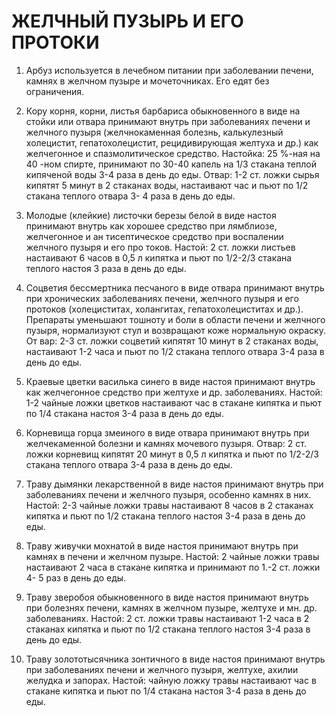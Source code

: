 # ЖЕЛЧНЫЙ ПУЗЫРЬ И ЕГО ПРОТОКИ

1. Арбуз используется в лечебном питании при заболевании печени, камнях
в желчном пузыре и мочеточниках. Его едят без ограничения.  
  
2. Кору корня, корни, листья барбариса обыкновенного в виде на стойки
или отвара принимают внутрь при заболеваниях печени и желчного пузыря
(желчнокаменная болезнь, калькулезный холецистит, гепатохолецистит,
рецидивирующая желтуха и др.) как желчегонное и спазмолитическое
средство. Настойка: 25 %-ная на 40 -ном спирте, принимают по 30-40
капель на 1/3 стакана теплой кипяченой воды 3-4 раза в день до еды.
Отвар: 1-2 ст. ложки сырья кипятят 5 минут в 2 стаканах воды, настаивают
час и пьют по 1/2 стакана теплого отвара 3- 4 раза в день до еды.  
  
3. Молодые (клейкие) листочки березы белой в виде настоя принимают
внутрь как хорошее средство при лямблиозе, желчегонное и ан
тисептическое средство при воспалении желчного пузыря и его про токов.
Настой: 2 ст. ложки листьев настаивают 6 часов в 0,5 л кипятка и пьют по
1/2-2/3 стакана теплого настоя 3 раза в день до еды.  
  
4. Соцветия бессмертника песчаного в виде отвара принимают внутрь при
хронических заболеваниях печени, желчного пузыря и его протоков
(холециститах, холангитах, гепатохолециститах и др.). Препараты
уменьшают тошноту и боли в области печени и желчного пузыря, нормализуют
стул и возвращают коже нормальную окраску. От вар: 2-3 ст. ложки
соцветий кипятят 10 минут в 2 стаканах воды, настаивают 1-2 часа и пьют
по 1/2 стакана теплого отвара 3-4 раза в день до еды.  
  
5. Краевые цветки василька синего в виде настоя принимают внутрь как
желчегонное средство при желтухе и др. заболеваниях. Настой: 1-2 чайные
ложки цветков настаивают час в стакане кипятка и пьют по 1/4 стакана
настоя 3-4 раза в день до еды.  
  
6. Корневища горца змеиного в виде отвара принимают внутрь при
желчекаменной болезни и камнях мочевого пузыря. Отвар: 2 ст. ложки
корневищ кипятят 20 минут в 0,5 л кипятка и пьют по 1/2-2/3 стакана
теплого отвара 3-4 раза в день до еды.  
  
7. Траву дымянки лекарственной в виде настоя принимают внутрь при
заболеваниях печени и желчного пузыря, особенно камнях в них. Настой:
2-3 чайные ложки травы настаивают 8 часов в 2 стаканах кипятка и пьют по
1/2 стакана теплого настоя 3-4 раза в день до еды.  
  
8. Траву живучки мохнатой в виде настоя принимают внутрь при камнях в
печени и желчном пузыре. Настой: 2 чайные ложки травы настаивают 2 часа
в стакане кипятка и принимают по 1.-2 ст. ложки 4- 5 раз в день до
еды.  
  
9. Траву зверобоя обыкновенного в виде настоя принимают внутрь при
болезнях печени, камнях в желчном пузыре, желтухе и мн. др.
заболеваниях. Настой: 2 ст. ложки травы настаивают 1-2 часа в 2 стаканах
кипятка и пьют по 1/2 стакана теплого настоя 3-4 раза в день до еды.  
  
10. Траву золототысячника зонтичного в виде настоя принимают внутрь при
заболеваниях печени и желчного пузыря, желтухе, ахилии желудка и
запорах. Настой: чайную ложку травы настаивают час в стакане кипятка и
пьют по 1/4 стакана настоя 3-4 раза в день до еды.
